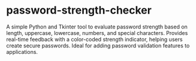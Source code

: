 # password-strength-checker
A simple Python and Tkinter tool to evaluate password strength based on length, uppercase, lowercase, numbers, and special characters. Provides real-time feedback with a color-coded strength indicator, helping users create secure passwords. Ideal for adding password validation features to applications.
